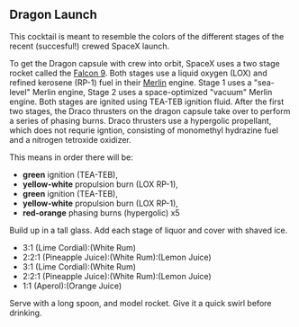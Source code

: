 Dragon Launch
--- 
This cocktail is meant to resemble the colors of the different stages of the recent (succesful!) crewed SpaceX launch. 

To get the Dragon capsule with crew into orbit, SpaceX uses a two stage rocket called the [Falcon 9](https://en.wikipedia.org/wiki/Falcon_9). Both stages use a liquid oxygen (LOX) and refined kerosene (RP-1) fuel in their [Merlin](https://en.wikipedia.org/wiki/SpaceX_Merlin) engine. Stage 1 uses a "sea-level" Merlin engine, Stage 2 uses a space-optimized "vacuum" Merlin engine. Both stages are ignited using TEA-TEB ignition fluid. After the first two stages, the Draco thrusters on the dragon capsule take over to perform a series of phasing burns. Draco thrusters use a hypergolic propellant, which does not requrie igntion, consisting of monomethyl hydrazine fuel and a nitrogen tetroxide oxidizer.

This means in order there will be:
- **green** ignition (TEA-TEB), 
- **yellow-white** propulsion burn (LOX RP-1), 
- **green** ignition (TEA-TEB), 
- **yellow-white** propulsion burn (LOX RP-1),
- **red-orange** phasing burns (hypergolic) x5

Build up in a tall glass. Add each stage of liquor and cover with shaved ice. 
- 3:1 (Lime Cordial):(White Rum)
- 2:2:1 (Pineapple Juice):(White Rum):(Lemon Juice)
- 3:1 (Lime Cordial):(White Rum)
- 2:2:1 (Pineapple Juice):(White Rum):(Lemon Juice)
- 1:1 (Aperol):(Orange Juice)

Serve with a long spoon, and model rocket. Give it a quick swirl before drinking. 
